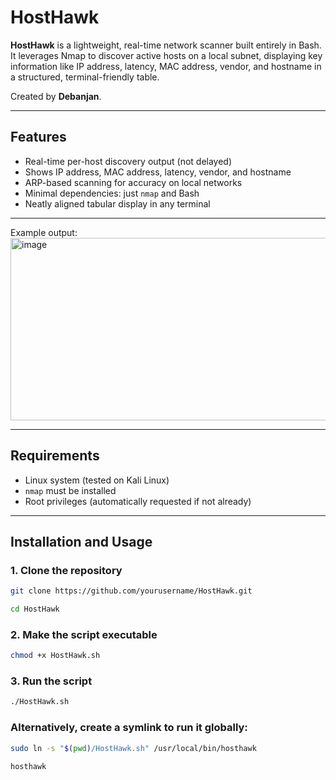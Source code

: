 # HostHawk

**HostHawk** is a lightweight, real-time network scanner built entirely in Bash. It leverages Nmap to discover active hosts on a local subnet, displaying key information like IP address, latency, MAC address, vendor, and hostname in a structured, terminal-friendly table.

Created by **Debanjan**.

---

## Features

- Real-time per-host discovery output (not delayed)
- Shows IP address, MAC address, latency, vendor, and hostname
- ARP-based scanning for accuracy on local networks
- Minimal dependencies: just `nmap` and Bash
- Neatly aligned tabular display in any terminal

---

Example output:
<img width="1219" height="292" alt="image" src="https://github.com/user-attachments/assets/93684fc3-6a02-47b2-a5ef-40b831d2d1a5" />


---

## Requirements

- Linux system (tested on Kali Linux)
- `nmap` must be installed
- Root privileges (automatically requested if not already)

---

## Installation and Usage

### 1. Clone the repository
```bash
git clone https://github.com/yourusername/HostHawk.git
```
```bash
cd HostHawk
```
### 2. Make the script executable
```bash
chmod +x HostHawk.sh
```
### 3. Run the script
```bash
./HostHawk.sh
```
### Alternatively, create a symlink to run it globally:
```bash
sudo ln -s "$(pwd)/HostHawk.sh" /usr/local/bin/hosthawk
```
```bash
hosthawk
```
